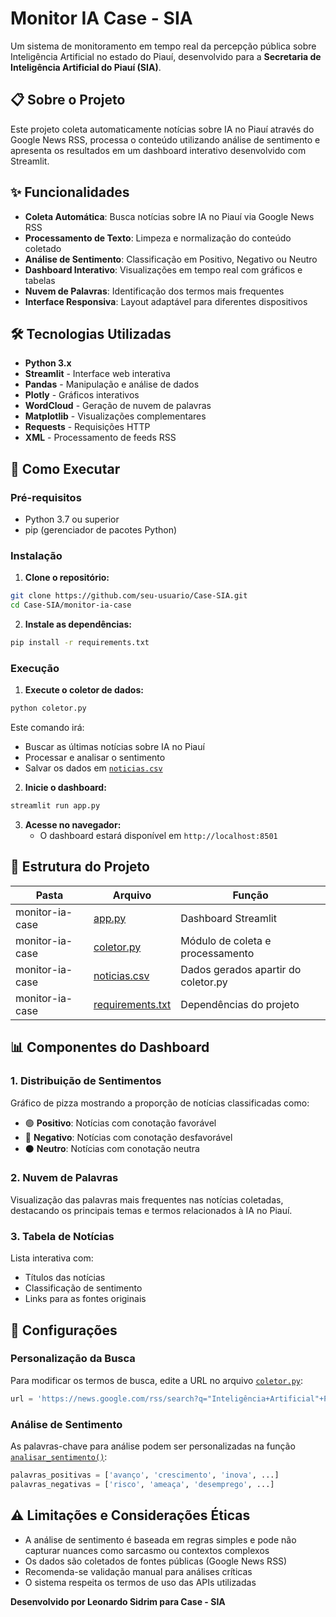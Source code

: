 # Monitor IA Case - SIA

Um sistema de monitoramento em tempo real da percepção pública sobre Inteligência Artificial no estado do Piauí, desenvolvido para a **Secretaria de Inteligência Artificial do Piauí (SIA)**.

## 📋 Sobre o Projeto

Este projeto coleta automaticamente notícias sobre IA no Piauí através do Google News RSS, processa o conteúdo utilizando análise de sentimento e apresenta os resultados em um dashboard interativo desenvolvido com Streamlit.

## ✨ Funcionalidades

-  **Coleta Automática**: Busca notícias sobre IA no Piauí via Google News RSS
-  **Processamento de Texto**: Limpeza e normalização do conteúdo coletado
-  **Análise de Sentimento**: Classificação em Positivo, Negativo ou Neutro
-  **Dashboard Interativo**: Visualizações em tempo real com gráficos e tabelas
-  **Nuvem de Palavras**: Identificação dos termos mais frequentes
-  **Interface Responsiva**: Layout adaptável para diferentes dispositivos

## 🛠️ Tecnologias Utilizadas

- **Python 3.x**
- **Streamlit** - Interface web interativa
- **Pandas** - Manipulação e análise de dados
- **Plotly** - Gráficos interativos
- **WordCloud** - Geração de nuvem de palavras
- **Matplotlib** - Visualizações complementares
- **Requests** - Requisições HTTP
- **XML** - Processamento de feeds RSS

## 🚀 Como Executar

### Pré-requisitos

- Python 3.7 ou superior
- pip (gerenciador de pacotes Python)

### Instalação

1. **Clone o repositório:**
```bash
git clone https://github.com/seu-usuario/Case-SIA.git
cd Case-SIA/monitor-ia-case
```

2. **Instale as dependências:**
```bash
pip install -r requirements.txt
```

### Execução

1. **Execute o coletor de dados:**
```bash
python coletor.py
```
   Este comando irá:
   - Buscar as últimas notícias sobre IA no Piauí
   - Processar e analisar o sentimento
   - Salvar os dados em [`noticias.csv`](monitor-ia-case/noticias.csv)

2. **Inicie o dashboard:**
```bash
streamlit run app.py
```

3. **Acesse no navegador:**
   - O dashboard estará disponível em `http://localhost:8501`

## 📁 Estrutura do Projeto

|Pasta| Arquivo| Função |
|-|-|-|
|monitor-ia-case|[app.py](monitor-ia-case/app.py) | Dashboard Streamlit |
|monitor-ia-case| [coletor.py](monitor-ia-case/coletor.py)| Módulo de coleta e processamento |
|monitor-ia-case|[noticias.csv](monitor-ia-case/noticias.csv)| Dados gerados apartir do coletor.py|
monitor-ia-case|[requirements.txt](monitor-ia-case/requirements.txt)|Dependências do projeto|
## 📊 Componentes do Dashboard

### 1. Distribuição de Sentimentos
Gráfico de pizza mostrando a proporção de notícias classificadas como:
- 🟢 **Positivo**: Notícias com conotação favorável
- 🔴 **Negativo**: Notícias com conotação desfavorável  
- ⚫ **Neutro**: Notícias com conotação neutra

### 2. Nuvem de Palavras
Visualização das palavras mais frequentes nas notícias coletadas, destacando os principais temas e termos relacionados à IA no Piauí.

### 3. Tabela de Notícias
Lista interativa com:
- Títulos das notícias
- Classificação de sentimento
- Links para as fontes originais

## 🔧 Configurações

### Personalização da Busca

Para modificar os termos de busca, edite a URL no arquivo [`coletor.py`](monitor-ia-case/coletor.py):

```python
url = 'https://news.google.com/rss/search?q="Inteligência+Artificial"+Piauí+OR+"SIA+Piauí"&hl=pt-BR&gl=BR&ceid=BR:pt-419'
```

### Análise de Sentimento

As palavras-chave para análise podem ser personalizadas na função [`analisar_sentimento()`](monitor-ia-case/coletor.py):

```python
palavras_positivas = ['avanço', 'crescimento', 'inova', ...]
palavras_negativas = ['risco', 'ameaça', 'desemprego', ...]
```

## ⚠️ Limitações e Considerações Éticas

- A análise de sentimento é baseada em regras simples e pode não capturar nuances como sarcasmo ou contextos complexos
- Os dados são coletados de fontes públicas (Google News RSS)
- Recomenda-se validação manual para análises críticas
- O sistema respeita os termos de uso das APIs utilizadas




**Desenvolvido por Leonardo Sidrim para Case - SIA**